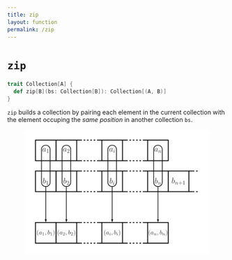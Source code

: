 ```yaml
---
title: zip
layout: function
permalink: /zip
---
```


# `zip`

~~~ scala
trait Collection[A] {
  def zip[B](bs: Collection[B]): Collection[(A, B)]
}
~~~

`zip` builds a collection by pairing each element in the current collection with
the element occuping the _same position_ in another collection `bs`.

<figure class="diagram">
  <img src="images/zip.svg" alt="zip function">
  <!-- <figcaption class="diagram-desc"></figcaption> -->
</figure>
